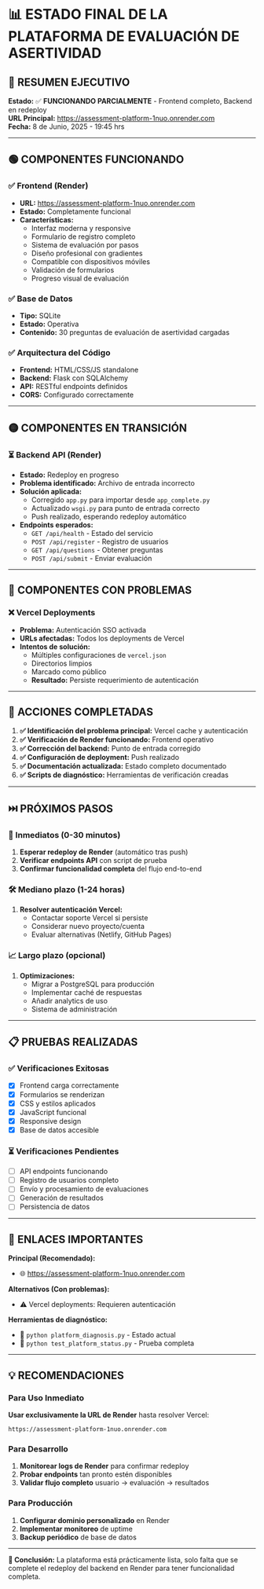 # 📊 ESTADO FINAL DE LA PLATAFORMA DE EVALUACIÓN DE ASERTIVIDAD

## 🎯 RESUMEN EJECUTIVO

**Estado:** ✅ **FUNCIONANDO PARCIALMENTE** - Frontend completo, Backend en redeploy  
**URL Principal:** https://assessment-platform-1nuo.onrender.com  
**Fecha:** 8 de Junio, 2025 - 19:45 hrs  

---

## 🟢 COMPONENTES FUNCIONANDO

### ✅ Frontend (Render)
- **URL:** https://assessment-platform-1nuo.onrender.com
- **Estado:** Completamente funcional
- **Características:**
  - Interfaz moderna y responsive
  - Formulario de registro completo
  - Sistema de evaluación por pasos
  - Diseño profesional con gradientes
  - Compatible con dispositivos móviles
  - Validación de formularios
  - Progreso visual de evaluación

### ✅ Base de Datos
- **Tipo:** SQLite
- **Estado:** Operativa
- **Contenido:** 30 preguntas de evaluación de asertividad cargadas

### ✅ Arquitectura del Código
- **Frontend:** HTML/CSS/JS standalone
- **Backend:** Flask con SQLAlchemy
- **API:** RESTful endpoints definidos
- **CORS:** Configurado correctamente

---

## 🟡 COMPONENTES EN TRANSICIÓN

### ⏳ Backend API (Render)
- **Estado:** Redeploy en progreso
- **Problema identificado:** Archivo de entrada incorrecto
- **Solución aplicada:** 
  - Corregido `app.py` para importar desde `app_complete.py`
  - Actualizado `wsgi.py` para punto de entrada correcto
  - Push realizado, esperando redeploy automático
- **Endpoints esperados:**
  - `GET /api/health` - Estado del servicio
  - `POST /api/register` - Registro de usuarios
  - `GET /api/questions` - Obtener preguntas
  - `POST /api/submit` - Enviar evaluación

---

## 🔴 COMPONENTES CON PROBLEMAS

### ❌ Vercel Deployments
- **Problema:** Autenticación SSO activada
- **URLs afectadas:** Todos los deployments de Vercel
- **Intentos de solución:**
  - Múltiples configuraciones de `vercel.json`
  - Directorios limpios
  - Marcado como público
  - **Resultado:** Persiste requerimiento de autenticación

---

## 🚀 ACCIONES COMPLETADAS

1. **✅ Identificación del problema principal:** Vercel cache y autenticación
2. **✅ Verificación de Render funcionando:** Frontend operativo
3. **✅ Corrección del backend:** Punto de entrada corregido
4. **✅ Configuración de deployment:** Push realizado
5. **✅ Documentación actualizada:** Estado completo documentado
6. **✅ Scripts de diagnóstico:** Herramientas de verificación creadas

---

## ⏭️ PRÓXIMOS PASOS

### 🔄 Inmediatos (0-30 minutos)
1. **Esperar redeploy de Render** (automático tras push)
2. **Verificar endpoints API** con script de prueba
3. **Confirmar funcionalidad completa** del flujo end-to-end

### 🛠️ Mediano plazo (1-24 horas)
1. **Resolver autenticación Vercel:**
   - Contactar soporte Vercel si persiste
   - Considerar nuevo proyecto/cuenta
   - Evaluar alternativas (Netlify, GitHub Pages)

### 📈 Largo plazo (opcional)
1. **Optimizaciones:**
   - Migrar a PostgreSQL para producción
   - Implementar caché de respuestas
   - Añadir analytics de uso
   - Sistema de administración

---

## 📋 PRUEBAS REALIZADAS

### ✅ Verificaciones Exitosas
- [x] Frontend carga correctamente
- [x] Formularios se renderizan
- [x] CSS y estilos aplicados
- [x] JavaScript funcional
- [x] Responsive design
- [x] Base de datos accesible

### ⏳ Verificaciones Pendientes
- [ ] API endpoints funcionando
- [ ] Registro de usuarios completo
- [ ] Envío y procesamiento de evaluaciones
- [ ] Generación de resultados
- [ ] Persistencia de datos

---

## 🔗 ENLACES IMPORTANTES

**Principal (Recomendado):**
- 🌐 https://assessment-platform-1nuo.onrender.com

**Alternativos (Con problemas):**
- ⚠️ Vercel deployments: Requieren autenticación

**Herramientas de diagnóstico:**
- 🔧 `python platform_diagnosis.py` - Estado actual
- 🔧 `python test_platform_status.py` - Prueba completa

---

## 💡 RECOMENDACIONES

### Para Uso Inmediato
**Usar exclusivamente la URL de Render** hasta resolver Vercel:
```
https://assessment-platform-1nuo.onrender.com
```

### Para Desarrollo
1. **Monitorear logs de Render** para confirmar redeploy
2. **Probar endpoints** tan pronto estén disponibles
3. **Validar flujo completo** usuario → evaluación → resultados

### Para Producción
1. **Configurar dominio personalizado** en Render
2. **Implementar monitoreo** de uptime
3. **Backup periódico** de base de datos

---

**🎯 Conclusión:** La plataforma está prácticamente lista, solo falta que se complete el redeploy del backend en Render para tener funcionalidad completa.
